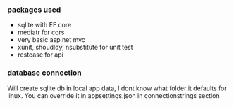 ### packages used

* sqlite with EF core
* mediatr for cqrs
* very basic asp.net mvc
* xunit, shoudldy, nsubstitute for unit test
* restease for api

### database connection
Will create sqlite db in local app data, I dont know what folder it defaults for linux. You can override it in appsettings.json in connectionstrings section
